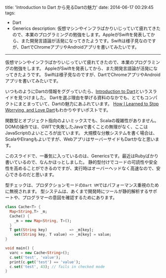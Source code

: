 title: 'Introduction to Dart から見るDartの魅力'
date: 2014-06-17 00:29:45
tags:
 - Dart
 - Generics
description: 仮想マシンやインフラばかりいじっていて疲れてきたので、本業のプログラミングの勉強をします。AppleがSwiftを発表してから、また開発言語論が活発になってきたようです。Swiftは様子見なのですが、DartでChromeアプリやAndroidアプリを書いてみたいです。
---

仮想マシンやインフラばかりいじっていて疲れてきたので、本業のプログラミングの勉強をします。
AppleがSwiftを発表してから、また開発言語論が活発になってきたようです。
Swiftは様子見なのですが、DartでChromeアプリやAndroidアプリを書いてみたいです。

いつものようにDartの情報をググっていたら、[Introduction to Dart](http://www.slideshare.net/RameshNair6/introduction-to-dart-35252146)というスライドを見つけました。
Dartを選ぶ理由を挙げる資料のなかでも、とてもコンパクトにまとまっていて、Dartの魅力にあふれています。
[How I Learned to Stop Worrying, and Love Dart](http://mattbriggs.net/blog/2014/03/10/how-i-learned-to-stop-worrying/)もわかりやすいポストです。

関数型とオブジェクト指向のよいミックスでも、Scalaの複雑性がありません。
DOMの操作では、GWTで失敗したJavaで書くことの無理がなく、ここはJavaScriptのよいところが出ています。
大規模な分散システムを書く場合は、ScalaやElrangもよいですが、WebアプリはサーバーサイドもDartかなと思います。

このスライドで、一番気に入っているのは、Genericsです。最近はRubyばかり書いているので、なんかほっとしました。
静的型付けでコードの可読性や安全性を高めることができるのですが、実行時はオーバーヘッドなく高速なので、安心できるのだと思います。

型チェックは、プロダクションモードの`Dart VM`ではパフォーマンス重視のために無視されます。
型システムは、あくまで開発時にツールが静的解析するサポートや、プログラマーの意図を確認するためにあります。

``` dart
class Cache<T> {
  Map<String,T> _m;
  Cache() {
    _m = new Map<String, T>();
  }
  T get(String key)          => _m[key]; 
    set(String key, T value) => _m[key] = value;
}

void main() {
  varc = new Cache<String>();
  c.set('test', 'value');
  print(c.get('test') == 'value');
  c.set('test', 43); // fails in checked mode
}
```